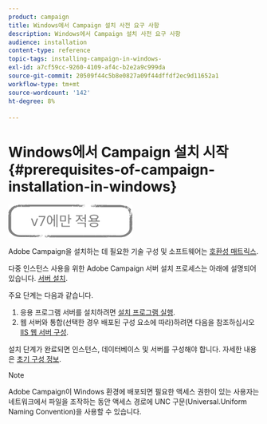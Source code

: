 ```yaml
---
product: campaign
title: Windows에서 Campaign 설치 사전 요구 사항
description: Windows에서 Campaign 설치 사전 요구 사항
audience: installation
content-type: reference
topic-tags: installing-campaign-in-windows-
exl-id: a7cf59cc-9260-4109-af4c-b2e2a9c999da
source-git-commit: 20509f44c5b8e0827a09f44dffdf2ec9d11652a1
workflow-type: tm+mt
source-wordcount: '142'
ht-degree: 8%

---
```


# Windows에서 Campaign 설치 시작 {#prerequisites-of-campaign-installation-in-windows}

![](../../assets/v7-only.svg)

Adobe Campaign을 설치하는 데 필요한 기술 구성 및 소프트웨어는 [호환성 매트릭스](../../rn/using/compatibility-matrix.md).

다중 인스턴스 사용을 위한 Adobe Campaign 서버 설치 프로세스는 아래에 설명되어 있습니다. [서버 설치](../../installation/using/installing-the-server.md).

주요 단계는 다음과 같습니다.

1. 응용 프로그램 서버를 설치하려면 [설치 프로그램 실행](../../installation/using/installing-the-server.md#executing-the-installation-program).
1. 웹 서버와 통합(선택한 경우 배포된 구성 요소에 따라)하려면 다음을 참조하십시오 [IIS 웹 서버 구성](../../installation/using/integration-into-a-web-server-for-windows.md#configuring-the-iis-web-server).

설치 단계가 완료되면 인스턴스, 데이터베이스 및 서버를 구성해야 합니다. 자세한 내용은 [초기 구성 정보](../../installation/using/about-initial-configuration.md).

>[!NOTE]
>
>Adobe Campaign이 Windows 환경에 배포되면 필요한 액세스 권한이 있는 사용자는 네트워크에서 파일을 조작하는 동안 액세스 경로에 UNC 구문(Universal.Uniform Naming Convention)을 사용할 수 있습니다.
